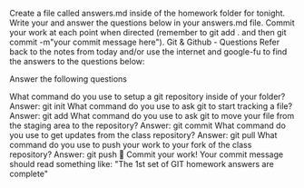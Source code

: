 Create a file called answers.md inside of the homework folder for tonight.
Write your and answer the questions below in your answers.md file.
Commit your work at each point when directed (remember to git add . and then git commit -m"your commit message here").
Git & Github - Questions
Refer back to the notes from today and/or use the internet and google-fu to find the answers to the questions below:

Answer the following questions

What command do you use to setup a git repository inside of your folder? Answer: git init
What command do you use to ask git to start tracking a file? Answer: git add
What command do you use to ask git to move your file from the staging area to the repository? Answer: git commit
What command do you use to get updates from the class repository? Answer: git pull
What command do you use to push your work to your fork of the class repository? Answer: git push
🔴 Commit your work!
Your commit message should read something like:
"The 1st set of GIT homework answers are complete"